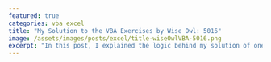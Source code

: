```yaml
---
featured: true
categories: vba excel
title: "My Solution to the VBA Exercises by Wise Owl: 5016"
image: /assets/images/posts/excel/title-wiseOwlVBA-5016.png
excerpt: "In this post, I explained the logic behind my solution of one of the VBA exercises by Wise Owl."
---
```


